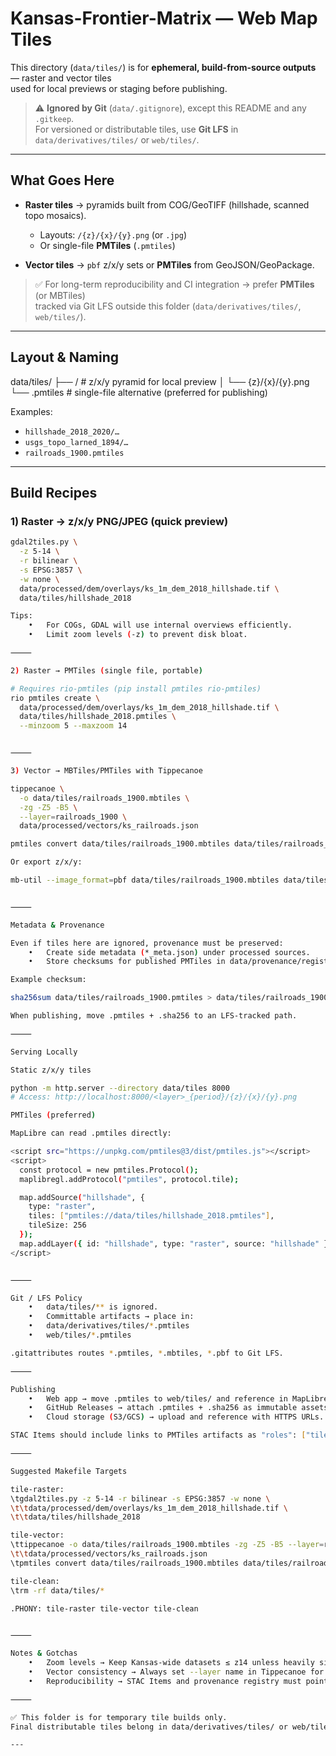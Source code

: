 # Kansas-Frontier-Matrix — Web Map Tiles

This directory (`data/tiles/`) is for **ephemeral, build-from-source outputs** — raster and vector tiles  
used for local previews or staging before publishing.  

> ⚠️ **Ignored by Git** (`data/.gitignore`), except this README and any `.gitkeep`.  
> For versioned or distributable tiles, use **Git LFS** in `data/derivatives/tiles/` or `web/tiles/`.

---

## What Goes Here

- **Raster tiles** → pyramids built from COG/GeoTIFF (hillshade, scanned topo mosaics).  
  - Layouts: `/{z}/{x}/{y}.png` (or `.jpg`)  
  - Or single-file **PMTiles** (`.pmtiles`)  

- **Vector tiles** → `pbf` z/x/y sets or **PMTiles** from GeoJSON/GeoPackage.  

> ✅ For long-term reproducibility and CI integration → prefer **PMTiles** (or MBTiles)  
> tracked via Git LFS outside this folder (`data/derivatives/tiles/`, `web/tiles/`).  

---

## Layout & Naming

data/tiles/
├── /           # z/x/y pyramid for local preview
│   └── {z}/{x}/{y}.png
└── .pmtiles    # single-file alternative (preferred for publishing)

Examples:
- `hillshade_2018_2020/…`  
- `usgs_topo_larned_1894/…`  
- `railroads_1900.pmtiles`  

---

## Build Recipes

### 1) Raster → z/x/y PNG/JPEG (quick preview)

```bash
gdal2tiles.py \
  -z 5-14 \
  -r bilinear \
  -s EPSG:3857 \
  -w none \
  data/processed/dem/overlays/ks_1m_dem_2018_hillshade.tif \
  data/tiles/hillshade_2018

Tips:
	•	For COGs, GDAL will use internal overviews efficiently.
	•	Limit zoom levels (-z) to prevent disk bloat.

⸻

2) Raster → PMTiles (single file, portable)

# Requires rio-pmtiles (pip install pmtiles rio-pmtiles)
rio pmtiles create \
  data/processed/dem/overlays/ks_1m_dem_2018_hillshade.tif \
  data/tiles/hillshade_2018.pmtiles \
  --minzoom 5 --maxzoom 14


⸻

3) Vector → MBTiles/PMTiles with Tippecanoe

tippecanoe \
  -o data/tiles/railroads_1900.mbtiles \
  -zg -Z5 -B5 \
  --layer=railroads_1900 \
  data/processed/vectors/ks_railroads.json

pmtiles convert data/tiles/railroads_1900.mbtiles data/tiles/railroads_1900.pmtiles

Or export z/x/y:

mb-util --image_format=pbf data/tiles/railroads_1900.mbtiles data/tiles/railroads_1900/


⸻

Metadata & Provenance

Even if tiles here are ignored, provenance must be preserved:
	•	Create side metadata (*_meta.json) under processed sources.
	•	Store checksums for published PMTiles in data/provenance/registry.json ￼.

Example checksum:

sha256sum data/tiles/railroads_1900.pmtiles > data/tiles/railroads_1900.pmtiles.sha256

When publishing, move .pmtiles + .sha256 to an LFS-tracked path.

⸻

Serving Locally

Static z/x/y tiles

python -m http.server --directory data/tiles 8000
# Access: http://localhost:8000/<layer>_{period}/{z}/{x}/{y}.png

PMTiles (preferred)

MapLibre can read .pmtiles directly:

<script src="https://unpkg.com/pmtiles@3/dist/pmtiles.js"></script>
<script>
  const protocol = new pmtiles.Protocol();
  maplibregl.addProtocol("pmtiles", protocol.tile);

  map.addSource("hillshade", {
    type: "raster",
    tiles: ["pmtiles://data/tiles/hillshade_2018.pmtiles"],
    tileSize: 256
  });
  map.addLayer({ id: "hillshade", type: "raster", source: "hillshade" });
</script>


⸻

Git / LFS Policy
	•	data/tiles/** is ignored.
	•	Committable artifacts → place in:
	•	data/derivatives/tiles/*.pmtiles
	•	web/tiles/*.pmtiles

.gitattributes routes *.pmtiles, *.mbtiles, *.pbf to Git LFS.

⸻

Publishing
	•	Web app → move .pmtiles to web/tiles/ and reference in MapLibre configs (pmtiles:// URLs).
	•	GitHub Releases → attach .pmtiles + .sha256 as immutable assets.
	•	Cloud storage (S3/GCS) → upload and reference with HTTPS URLs.

STAC Items should include links to PMTiles artifacts as "roles": ["tiles"] ￼.

⸻

Suggested Makefile Targets

tile-raster:
\tgdal2tiles.py -z 5-14 -r bilinear -s EPSG:3857 -w none \
\t\tdata/processed/dem/overlays/ks_1m_dem_2018_hillshade.tif \
\t\tdata/tiles/hillshade_2018

tile-vector:
\ttippecanoe -o data/tiles/railroads_1900.mbtiles -zg -Z5 -B5 --layer=railroads_1900 \
\t\tdata/processed/vectors/ks_railroads.json
\tpmtiles convert data/tiles/railroads_1900.mbtiles data/tiles/railroads_1900.pmtiles

tile-clean:
\trm -rf data/tiles/*

.PHONY: tile-raster tile-vector tile-clean


⸻

Notes & Gotchas
	•	Zoom levels → Keep Kansas-wide datasets ≤ z14 unless heavily simplified.
	•	Vector consistency → Always set --layer name in Tippecanoe for stable MapLibre configs.
	•	Reproducibility → STAC Items and provenance registry must point to the source dataset and link to the published .pmtiles.

⸻

✅ This folder is for temporary tile builds only.
Final distributable tiles belong in data/derivatives/tiles/ or web/tiles/, tracked with LFS, linked in STAC, and referenced in the web viewer.

---